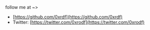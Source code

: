 
follow me at ~> 
* [https://github.com/0xrdf](https://github.com/0xrdf)
* Twitter: [https://twitter.com/0xrodf](https://twitter.com/0xrodf)

